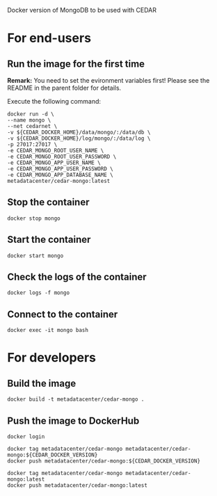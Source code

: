 Docker version of MongoDB to be used with CEDAR

# For end-users

## Run the image for the first time

**Remark:** You need to set the evironment variables first! Please see the README in the parent folder for details.

Execute the following command:

````
docker run -d \
--name mongo \
--net cedarnet \
-v ${CEDAR_DOCKER_HOME}/data/mongo/:/data/db \
-v ${CEDAR_DOCKER_HOME}/log/mongo/:/data/log \
-p 27017:27017 \
-e CEDAR_MONGO_ROOT_USER_NAME \
-e CEDAR_MONGO_ROOT_USER_PASSWORD \
-e CEDAR_MONGO_APP_USER_NAME \
-e CEDAR_MONGO_APP_USER_PASSWORD \
-e CEDAR_MONGO_APP_DATABASE_NAME \
metadatacenter/cedar-mongo:latest
````

## Stop the container

    docker stop mongo

## Start the container

    docker start mongo

## Check the logs of the container

    docker logs -f mongo

## Connect to the container

    docker exec -it mongo bash

# For developers

## Build the image

    docker build -t metadatacenter/cedar-mongo .

## Push the image to DockerHub

````
docker login

docker tag metadatacenter/cedar-mongo metadatacenter/cedar-mongo:${CEDAR_DOCKER_VERSION}
docker push metadatacenter/cedar-mongo:${CEDAR_DOCKER_VERSION}

docker tag metadatacenter/cedar-mongo metadatacenter/cedar-mongo:latest
docker push metadatacenter/cedar-mongo:latest
````